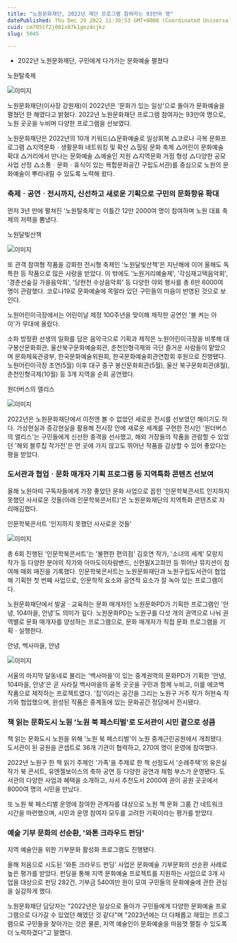 ```yaml
---
title: "노원문화재단, 2022년 재단 프로그램 참여자는 93만여 명"
datePublished: Thu Dec 29 2022 11:30:53 GMT+0000 (Coordinated Universal Time)
cuid: cm705tf2j001x07k1gez4cjkz
slug: 5045

---
```



- 2022년 노원문화재단, 구민에게 다가가는 문화예술 펼쳤다

노원탈축제

![이미지](https://cdn.hashnode.com/res/hashnode/image/upload/v1739258846583/a14ead25-c674-4275-9617-c7615274523a.jpeg)

노원문화재단(이사장 강원재)이 2022년은 '문화가 있는 일상'으로 돌아가 문화예술을 펼쳤던 한 해였다고 밝혔다. 2022년 노원문화재단 프로그램 참여자는 93만여 명으로, 노원 곳곳을 누비며 다양한 프로그램을 선보였다.

노원문화재단은 2022년의 10개 키워드(△문화예술로 일상회복 △코로나 극복 문화프로그램 △지역문화ㆍ생활문화 네트워킹 및 확산 △힐링 문화 축제 △어린이 문화예술 확대 △거리에서 만나는 문화예술 △예술인 지원 △지역문화 거점 형성 △다양한 공모사업 선정 △소통ㆍ문화ㆍ휴식이 있는 복합문화공간 구립도서관)를 중심으로 노원의 문화예술이 뿌리내릴 수 있도록 노력해 왔다.

### 축제ㆍ공연ㆍ전시까지, 신선하고 새로운 기획으로 구민의 문화향유 확대

먼저 3년 만에 펼쳐진 '노원탈축제'는 이틀간 12만 2000여 명이 참여하며 노원 대표 축제의 저력을 뽐냈다.

노원달빛산책

![이미지](https://cdn.hashnode.com/res/hashnode/image/upload/v1739258848915/3da074b1-a321-46a5-ac52-10f62d2df4ca.jpeg)

또 관객 참여형 작품을 강화한 전시형 축제인 '노원달빛산책'은 지난해에 이어 올해도 독특한 등 작품으로 많은 사랑을 받았다. 이 밖에도 '노원거리예술제', '각심재고택음악회', '경춘선숲길 가을음악회', '당현천 수상음악회' 등 다양한 야외 행사를 총 6만 6000여 명이 관람했다. 코로나19로 문화예술에 목말라 있던 구민들의 마음이 반영된 것으로 보인다.

노원어린이극장에서는 어린이날 제정 100주년을 맞이해 제작한 공연인 '불 켜는 아이'가 무대에 올랐다.

소파 방정환 선생의 일화를 담은 음악극으로 기획과 제작은 노원어린이극장을 비롯해 대구봉산문화회관, 울산북구문화예술회관, 춘천인형극제와 극단 즐거운 사람들이 맡았으며 문화체육관광부, 한국문화예술위원회, 한국문화예술회관연합회 후원으로 진행됐다. 노원어린이극장 초연(5월) 이후 대구 중구 봉산문화회관(5월), 울산 북구문화회관(8월), 춘천인형극제(10월) 등 3개 지역을 순회 공연했다.

원더버스의 앨리스

![이미지](https://cdn.hashnode.com/res/hashnode/image/upload/v1739258851078/1762f6e8-0db3-4c0e-b778-10e0a13986d1.jpeg)

2022년은 노원문화재단에서 이전엔 볼 수 없었던 새로운 전시를 선보였던 해이기도 하다. 가상현실과 증강현실을 활용해 전시장 안에 새로운 세계를 구현한 전시인 '원더버스의 앨리스'는 구민들에게 신선한 충격을 선사했고, 해외 거장들의 작품을 관람할 수 있었던 '해외 블루칩 작가전'은 먼 곳에 가지 않고도 뛰어난 작품을 감상할 수 있어 좋았다는 평을 받았다.

### 도서관과 협업ㆍ문화 매개자 기획 프로그램 등 지역특화 콘텐츠 선보여

올해 노원아띠 구독자들에게 가장 좋았던 문화 사업으로 꼽힌 '인문학북콘서트 인지하지 못했던 사사로운 것들(아래 인문학북콘서트)'은 노원문화재단의 지역특화 콘텐츠로 자리매김했다.

인문학북콘서트 '인지하지 못했던 사사로운 것들'

![이미지](https://cdn.hashnode.com/res/hashnode/image/upload/v1739258853002/8b2af71b-bd7b-43f3-8796-49366b8ac1be.jpeg)

총 6회 진행된 '인문학북콘서트'는 '불편한 편의점' 김호연 작가, '소녀의 세계' 모랑지 작가 등 다양한 분야의 작가와 아마도이자람밴드, 신현필X고희안 등 뛰어난 뮤지션이 참여해 매회 매진을 기록했다. 인문학북콘서트는 노원문화재단과 노원구립도서관이 협업해 기획한 첫 번째 사업으로, 인문학적 요소와 공연적 요소가 잘 녹아 있는 프로그램이다.

노원문화재단에서 발굴ㆍ교육하는 문화 매개자인 노원문화PD가 기획한 프로그램인 '안녕, 104마을, 안녕'도 의미가 깊다. 노원문화PD는 노원구를 다섯 개의 권역으로 나눠 권역별로 문화 매개자를 양성하는 프로그램으로, 문화 매개자가 직접 문화 프로그램을 기획ㆍ실행한다.

안녕, 백사마을, 안녕

![이미지](https://cdn.hashnode.com/res/hashnode/image/upload/v1739258855423/c7cfc650-9ec9-4c81-92e6-04ac767f3b1f.jpeg)

서울의 마지막 달동네로 불리는 '백사마을'이 있는 중계권역의 문화PD가 기획한 '안녕, 104마을, 안녕'은 곧 사라질 백사마을의 골목 곳곳을 구민과 함께 누비고, 이를 에코백 작품으로 제작하는 프로젝트였다. '집'이라는 공간을 그리는 노원구 거주 작가 허현숙 작가와 협업했으며, 완성된 작품은 중계동에 있는 문화공간 정담에서 전시됐다.

### 책 읽는 문화도시 노원 '노원 북 페스티벌'로 도서관이 시민 곁으로 성큼

책 읽는 문화도시 노원을 위해 '노원 북 페스티벌'이 노원 중계근린공원에서 개최됐다. 도서관이 된 공원을 콘셉트로 36개 기관이 협력하고, 270여 명이 운영에 참여했다.

2022년 노원구 한 책 읽기 주제인 '가족'을 주제로 한 책 선정도서 '순례주택'의 유은실 작가 북 콘서트, 유엔젤보이스의 축하 공연 등 다양한 공연과 체험 부스가 운영됐다. 도서관의 다양한 사업과 혜택을 소개하고, 사서 추천도서 2000여 권이 공원 곳곳에서 8000여 명의 시민을 만났다.

또 노원 북 페스티벌 운영에 참여한 관계자를 대상으로 노원 책 문화 그룹 간 네트워크 시간을 마련했으며, 시민과 운영 참여자 모두를 고려한 기획이라는 평가를 받았다.

### 예술 기부 문화의 선순환, '와톤 크라우드 펀딩'

지역 예술인을 위한 기부문화 활성화 프로그램도 진행됐다.

올해 처음으로 시도된 '와톤 크라우드 펀딩' 사업은 문화예술 기부문화의 선순환 사례로 높은 평가를 받았다. 펀딩을 통해 지역 문화예술 프로젝트를 지원하는 사업으로 3개 사업을 대상으로 펀딩 282건, 기부금 540여만 원이 모여 구민들의 문화예술에 관한 관심을 실감하게 했다.

노원문화재단 담당자는 "2022년은 일상으로 돌아가 구민들에게 다양한 문화예술 프로그램으로 다가갈 수 있었던 해였던 것 같다"며 "2023년에는 더 다채롭고 재밌는 프로그램으로 구민들을 찾아가는 것은 물론, 지역 예술인이 문화예술을 마음껏 펼칠 수 있도록 더 노력하겠다"고 말했다.